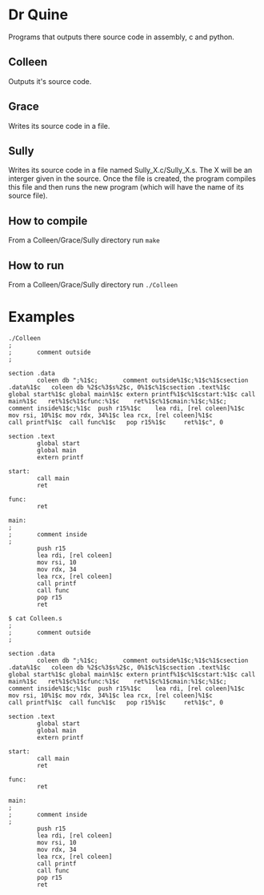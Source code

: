 # Dr Quine
Programs that outputs there source code in assembly, c and python.

## Colleen
Outputs it's source code.

## Grace
Writes its source code in a file.

## Sully
Writes its source code in a file named Sully_X.c/Sully_X.s. The X will be an interger given in the source. Once the file is created, the program compiles this file and then runs the new program (which will have the name of its
source file).

## How to compile
From a Colleen/Grace/Sully directory run `make`

## How to run
From a Colleen/Grace/Sully directory run `./Colleen`

# Examples
```
./Colleen
;
;       comment outside
;

section .data
        coleen db ";%1$c;       comment outside%1$c;%1$c%1$csection .data%1$c   coleen db %2$c%3$s%2$c, 0%1$c%1$csection .text%1$c                                                                                global start%1$c global main%1$c extern printf%1$c%1$cstart:%1$c call main%1$c   ret%1$c%1$cfunc:%1$c    ret%1$c%1$cmain:%1$c;%1$c;                                                                                comment inside%1$c;%1$c  push r15%1$c    lea rdi, [rel coleen]%1$c       mov rsi, 10%1$c mov rdx, 34%1$c lea rcx, [rel coleen]%1$c                                                                                 call printf%1$c  call func%1$c   pop r15%1$c     ret%1$c", 0

section .text
        global start
        global main
        extern printf

start:
        call main
        ret

func:
        ret

main:
;
;       comment inside
;
        push r15
        lea rdi, [rel coleen]
        mov rsi, 10
        mov rdx, 34
        lea rcx, [rel coleen]
        call printf
        call func
        pop r15
        ret

$ cat Colleen.s
;
;       comment outside
;

section .data
        coleen db ";%1$c;       comment outside%1$c;%1$c%1$csection .data%1$c   coleen db %2$c%3$s%2$c, 0%1$c%1$csection .text%1$c                                                                                global start%1$c global main%1$c extern printf%1$c%1$cstart:%1$c call main%1$c   ret%1$c%1$cfunc:%1$c    ret%1$c%1$cmain:%1$c;%1$c;                                                                                comment inside%1$c;%1$c  push r15%1$c    lea rdi, [rel coleen]%1$c       mov rsi, 10%1$c mov rdx, 34%1$c lea rcx, [rel coleen]%1$c                                                                                 call printf%1$c  call func%1$c   pop r15%1$c     ret%1$c", 0

section .text
        global start
        global main
        extern printf

start:
        call main
        ret

func:
        ret

main:
;
;       comment inside
;
        push r15
        lea rdi, [rel coleen]
        mov rsi, 10
        mov rdx, 34
        lea rcx, [rel coleen]
        call printf
        call func
        pop r15
        ret
```
